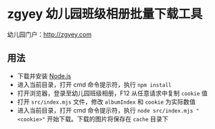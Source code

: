 # zgyey 幼儿园班级相册批量下载工具

幼儿园门户：http://zgyey.com

## 用法

- 下载并安装 [Node.js](https://nodejs.org)
- 进入当前目录，打开 cmd 命令提示符，执行 `npm install`
- 打开浏览器，登录至幼儿园班级相册，F12 从任意请求中复制 `cookie` 值
- 打开 `src/index.mjs` 文件，修改 `albumIndex` 和 `cookie` 为实际数值
- 进入当前目录，打开 cmd 命令提示符，执行 `node src/index.mjs "<cookie>"` 开始下载。下载的图片将保存在 `cache` 目录下
